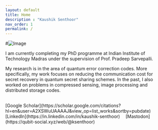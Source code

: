 ```yaml
---
layout: default
title: Home
description : "Kaushik Senthoor"
nav_order: 1
permalink: /
---
```


#![Image](https://upload.wikimedia.org/wikipedia/commons/thumb/3/3c/Yin_and_Yang_symbol.svg/250px-Yin_and_Yang_symbol.svg.png)

I am currently completing my PhD programme at Indian Institute of Technology Madras under the supervision of Prof. Pradeep Sarvepalli.

My research is in the area of quantum error correction codes. More specifically, my work focuses on reducing the communication cost for secret recovery in quantum secret sharing schemes. In the past, I also worked on problems in compressed sensing, image processing and distributed storage codes.

<br>
[Google Scholar](https://scholar.google.com/citations?hl=en&user=A2XSWuUAAAAJ&view_op=list_works&sortby=pubdate)
&emsp;[LinkedIn](https://in.linkedin.com/in/kaushik-senthoor)
&emsp;[Mastodon](https://qubit-social.xyz/web/@ksenthoor)


